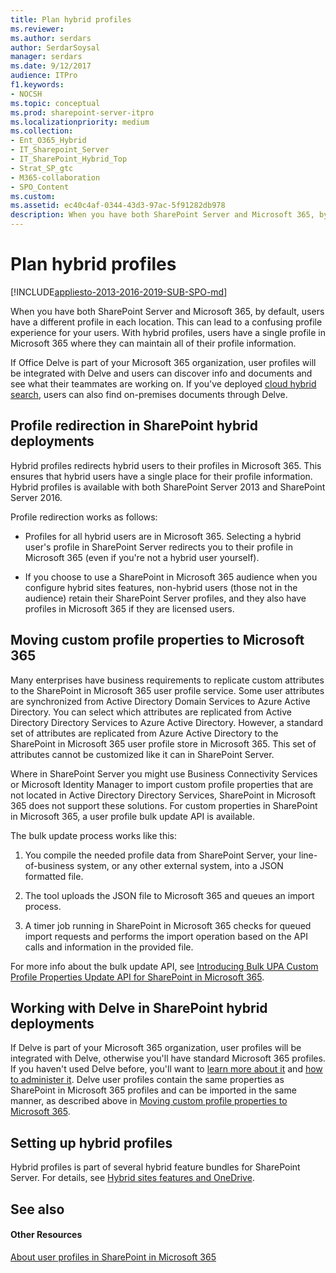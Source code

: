 ```yaml
---
title: Plan hybrid profiles
ms.reviewer: 
ms.author: serdars
author: SerdarSoysal
manager: serdars
ms.date: 9/12/2017
audience: ITPro
f1.keywords:
- NOCSH
ms.topic: conceptual
ms.prod: sharepoint-server-itpro
ms.localizationpriority: medium
ms.collection:
- Ent_O365_Hybrid
- IT_Sharepoint_Server
- IT_SharePoint_Hybrid_Top
- Strat_SP_gtc
- M365-collaboration
- SPO_Content
ms.custom: 
ms.assetid: ec40c4af-0344-43d3-97ac-5f91282db978
description: When you have both SharePoint Server and Microsoft 365, by default, users have a different profile in each location. This can lead to a confusing profile experience for your users. With hybrid profiles, users have a single profile in Microsoft 365 where they can maintain all of their profile information.
---
```


# Plan hybrid profiles

[!INCLUDE[appliesto-2013-2016-2019-SUB-SPO-md](../includes/appliesto-2013-2016-2019-SUB-SPO-md.md)]

When you have both SharePoint Server and Microsoft 365, by default, users have a different profile in each location. This can lead to a confusing profile experience for your users. With hybrid profiles, users have a single profile in Microsoft 365 where they can maintain all of their profile information.
  
If Office Delve is part of your Microsoft 365 organization, user profiles will be integrated with Delve and users can discover info and documents and see what their teammates are working on. If you've deployed [cloud hybrid search](./plan-cloud-hybrid-search-for-sharepoint.md), users can also find on-premises documents through Delve.
  
## Profile redirection in SharePoint hybrid deployments

Hybrid profiles redirects hybrid users to their profiles in Microsoft 365. This ensures that hybrid users have a single place for their profile information. Hybrid profiles is available with both SharePoint Server 2013 and SharePoint Server 2016.
  
Profile redirection works as follows:
  
- Profiles for all hybrid users are in Microsoft 365. Selecting a hybrid user's profile in SharePoint Server redirects you to their profile in Microsoft 365 (even if you're not a hybrid user yourself).
    
- If you choose to use a SharePoint in Microsoft 365 audience when you configure hybrid sites features, non-hybrid users (those not in the audience) retain their SharePoint Server profiles, and they also have profiles in Microsoft 365 if they are licensed users.
    
## Moving custom profile properties to Microsoft 365
<a name="MovingProfileData"> </a>

Many enterprises have business requirements to replicate custom attributes to the SharePoint in Microsoft 365 user profile service. Some user attributes are synchronized from Active Directory Domain Services to Azure Active Directory. You can select which attributes are replicated from Active Directory Directory Services to Azure Active Directory. However, a standard set of attributes are replicated from Azure Active Directory to the SharePoint in Microsoft 365 user profile store in Microsoft 365. This set of attributes cannot be customized like it can in SharePoint Server.
  
Where in SharePoint Server you might use Business Connectivity Services or Microsoft Identity Manager to import custom profile properties that are not located in Active Directory Directory Services, SharePoint in Microsoft 365 does not support these solutions. For custom properties in SharePoint in Microsoft 365, a user profile bulk update API is available.
  
The bulk update process works like this:
  
1. You compile the needed profile data from SharePoint Server, your line-of-business system, or any other external system, into a JSON formatted file. 
    
2. The tool uploads the JSON file to Microsoft 365 and queues an import process.
    
3. A timer job running in SharePoint in Microsoft 365 checks for queued import requests and performs the import operation based on the API calls and information in the provided file.
    
For more info about the bulk update API, see [Introducing Bulk UPA Custom Profile Properties Update API for SharePoint in Microsoft 365](https://devblogs.microsoft.com/microsoft365dev/introducing-bulk-upa-custom-profile-properties-update-api/).
  
## Working with Delve in SharePoint hybrid deployments
<a name="MovingProfileData"> </a>

If Delve is part of your Microsoft 365 organization, user profiles will be integrated with Delve, otherwise you'll have standard Microsoft 365 profiles. If you haven't used Delve before, you'll want to [learn more about it](https://support.office.com/article/1315665a-c6af-4409-a28d-49f8916878ca) and [how to administer it](../../SharePointOnline/delve-for-office-365-admins.md). Delve user profiles contain the same properties as SharePoint in Microsoft 365 profiles and can be imported in the same manner, as described above in [Moving custom profile properties to Microsoft 365](plan-hybrid-profiles.md#MovingProfileData).
  
## Setting up hybrid profiles
<a name="MovingProfileData"> </a>

Hybrid profiles is part of several hybrid feature bundles for SharePoint Server. For details, see [Hybrid sites features and OneDrive](sharepoint-hybrid-sites-and-search.md#SitesFeatures).
  
## See also
<a name="MovingProfileData"> </a>

#### Other Resources

[About user profiles in SharePoint in Microsoft 365](../../SharePointOnline/manage-user-profiles.md)
